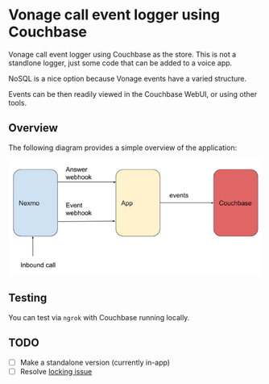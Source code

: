 # Vonage call event logger using Couchbase

Vonage call event logger using Couchbase as the store. This is not a standlone logger, just some code that can be added to a voice app. 

NoSQL is a nice option because Vonage events have a varied structure.

Events can be then readily viewed in the Couchbase WebUI, or using other tools. 

## Overview

The following diagram provides a simple overview of the application:

![Overview](./images/overview.png)

## Testing

You can test via `ngrok` with Couchbase running locally.

## TODO

- [ ] Make a standalone version (currently in-app)
- [ ] Resolve [locking issue](https://forums.couchbase.com/t/couldnt-lock-exception-even-with-lockmode-wait-passed/27409)
